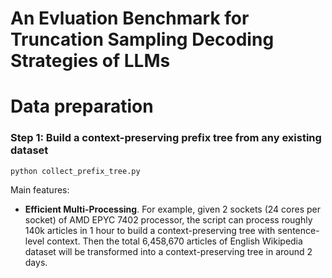# An Evluation Benchmark for Truncation Sampling Decoding Strategies of LLMs

# Data preparation
### Step 1: Build a context-preserving prefix tree from any existing dataset
```
python collect_prefix_tree.py
```
Main features:
  - **Efficient Multi-Processing**. For example, given 2 sockets (24 cores per socket) of AMD EPYC 7402 processor, the script can process roughly 140k articles in 1 hour to build a context-preserving tree with sentence-level context. Then the total 6,458,670 articles of English Wikipedia dataset will be transformed into a context-preserving tree in around 2 days.
